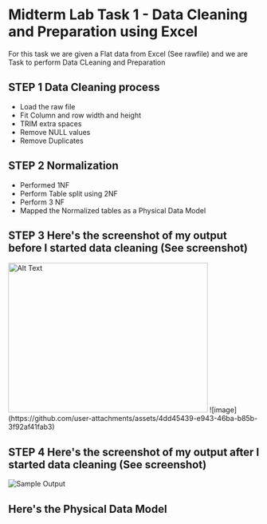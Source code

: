 # Midterm Lab Task 1 - Data Cleaning and Preparation using Excel
For this task we are given a Flat data from Excel (See rawfile) and we are Task to perform Data CLeaning and Preparation 
## STEP 1 Data Cleaning process
- Load the raw file
- Fit Column and row width and height
- TRIM extra spaces
- Remove NULL values
- Remove Duplicates
## STEP 2 Normalization 
- Performed 1NF
- Perform Table split using 2NF
- Perform 3 NF
- Mapped the Normalized tables as a Physical Data Model
## STEP 3 Here's the screenshot of my output before I started data cleaning (See screenshot)
<img src="images/1.JPG" alt="Alt Text" width="400" height="300">
![image](https://github.com/user-attachments/assets/4dd45439-e943-46ba-b85b-3f92af41fab3)

## STEP 4 Here's the screenshot of my output after I started data cleaning (See screenshot)
![Sample Output](images/1.JPG)
## Here's the Physical Data Model
